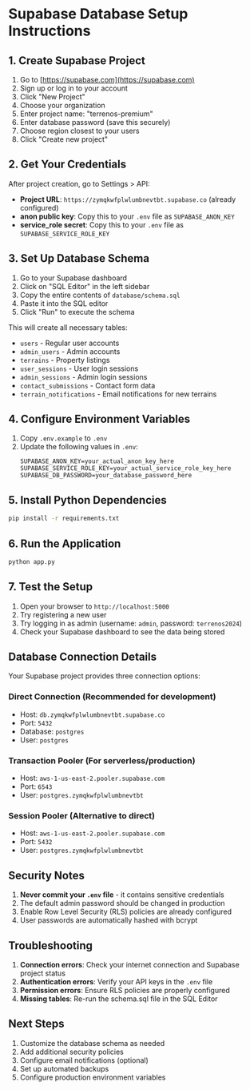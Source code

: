 # Supabase Database Setup Instructions

## 1. Create Supabase Project
1. Go to [https://supabase.com](https://supabase.com)
2. Sign up or log in to your account
3. Click "New Project"
4. Choose your organization
5. Enter project name: "terrenos-premium"
6. Enter database password (save this securely)
7. Choose region closest to your users
8. Click "Create new project"

## 2. Get Your Credentials
After project creation, go to Settings > API:
- **Project URL**: `https://zymqkwfplwlumbnevtbt.supabase.co` (already configured)
- **anon public key**: Copy this to your `.env` file as `SUPABASE_ANON_KEY`
- **service_role secret**: Copy this to your `.env` file as `SUPABASE_SERVICE_ROLE_KEY`

## 3. Set Up Database Schema
1. Go to your Supabase dashboard
2. Click on "SQL Editor" in the left sidebar
3. Copy the entire contents of `database/schema.sql`
4. Paste it into the SQL editor
5. Click "Run" to execute the schema

This will create all necessary tables:
- `users` - Regular user accounts
- `admin_users` - Admin accounts
- `terrains` - Property listings
- `user_sessions` - User login sessions
- `admin_sessions` - Admin login sessions
- `contact_submissions` - Contact form data
- `terrain_notifications` - Email notifications for new terrains

## 4. Configure Environment Variables
1. Copy `.env.example` to `.env`
2. Update the following values in `.env`:
   ```
   SUPABASE_ANON_KEY=your_actual_anon_key_here
   SUPABASE_SERVICE_ROLE_KEY=your_actual_service_role_key_here
   SUPABASE_DB_PASSWORD=your_database_password_here
   ```

## 5. Install Python Dependencies
```bash
pip install -r requirements.txt
```

## 6. Run the Application
```bash
python app.py
```

## 7. Test the Setup
1. Open your browser to `http://localhost:5000`
2. Try registering a new user
3. Try logging in as admin (username: `admin`, password: `terrenos2024`)
4. Check your Supabase dashboard to see the data being stored

## Database Connection Details
Your Supabase project provides three connection options:

### Direct Connection (Recommended for development)
- Host: `db.zymqkwfplwlumbnevtbt.supabase.co`
- Port: `5432`
- Database: `postgres`
- User: `postgres`

### Transaction Pooler (For serverless/production)
- Host: `aws-1-us-east-2.pooler.supabase.com`
- Port: `6543`
- User: `postgres.zymqkwfplwlumbnevtbt`

### Session Pooler (Alternative to direct)
- Host: `aws-1-us-east-2.pooler.supabase.com`
- Port: `5432`
- User: `postgres.zymqkwfplwlumbnevtbt`

## Security Notes
1. **Never commit your `.env` file** - it contains sensitive credentials
2. The default admin password should be changed in production
3. Enable Row Level Security (RLS) policies are already configured
4. User passwords are automatically hashed with bcrypt

## Troubleshooting
1. **Connection errors**: Check your internet connection and Supabase project status
2. **Authentication errors**: Verify your API keys in the `.env` file
3. **Permission errors**: Ensure RLS policies are properly configured
4. **Missing tables**: Re-run the schema.sql file in the SQL Editor

## Next Steps
1. Customize the database schema as needed
2. Add additional security policies
3. Configure email notifications (optional)
4. Set up automated backups
5. Configure production environment variables

